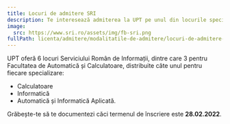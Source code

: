 ```yaml
---
title: Locuri de admitere SRI
description: Te interesează admiterea la UPT pe unul din locurile speciale SRI?
image:
  src: https://www.sri.ro/assets/img/fb-sri.png
fullPath: licenta/admitere/modalitatile-de-admitere/locuri-de-admitere-sri
---
```

UPT oferă 6 locuri Serviciului Român de Informații, dintre care 3 pentru Facultatea de Automatică și Calculatoare, distribuite câte unul pentru fiecare specializare: 

* Calculatoare
* Informatică
* Automatică și Informatică Aplicată. 

Grăbește-te să te documentezi căci termenul de înscriere este **28.02.2022**.

<Attachment label="Află mult mai multe detalii aici!" external="http://www.upt.ro/img/files/2021-2022/Admitere/Licenta/OFERTA_PUBLICA_UPT_2022.pdf"></Attachment>